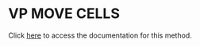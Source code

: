 <!---->
# VP MOVE CELLS

Click [here](https://developer.4d.com/docs/20/ViewPro/method-list#vp-move-cells) to access the documentation for this method.

